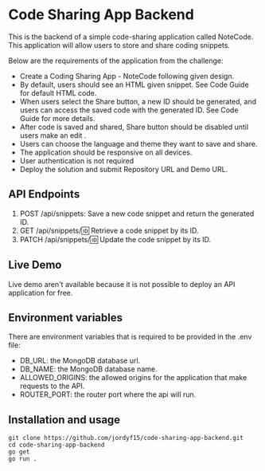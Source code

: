 # Code Sharing App Backend
This is the backend of a simple code-sharing application called NoteCode. This application will allow users to store and share coding snippets.  

Below are the requirements of the application from the challenge:
- Create a Coding Sharing App - NoteCode following given design.
- By default, users should see an HTML given snippet. See Code Guide for default HTML code.
- When users select the Share button, a new ID should be generated, and users can access the saved code with the generated ID. See Code Guide for more details.
- After code is saved and shared, Share button should be disabled until users make an edit .
- Users can choose the language and theme they want to save and share.
- The application should be responsive on all devices.
- User authentication is not required
- Deploy the solution and submit Repository URL and Demo URL.

## API Endpoints
1. POST /api/snippets: Save a new code snippet and return the generated ID.
2. GET /api/snippets/:id: Retrieve a code snippet by its ID.
3. PATCH /api/snippets/:id: Update the code snippet by its ID. 

## Live Demo
Live demo aren't available because it is not possible to deploy an API application for free.

## Environment variables
There are environment variables that is required to be provided in the .env file:
- DB_URL: the MongoDB database url.
- DB_NAME: the MongoDB database name.
- ALLOWED_ORIGINS: the allowed origins for the application that make requests to the API.
- ROUTER_PORT: the router port where the api will run.

## Installation and usage
```
git clone https://github.com/jordyf15/code-sharing-app-backend.git
cd code-sharing-app-backend
go get
go run .
```